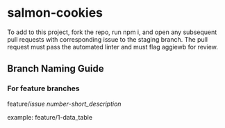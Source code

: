 # salmon-cookies
To add to this project, fork the repo, run npm i, and open any subsequent pull requests with corresponding issue to the staging branch. The pull request must pass the automated linter and must flag aggiewb for review.

## Branch Naming Guide
### For feature branches
feature/_issue number_-_short\_description_

example: feature/1-data_table
